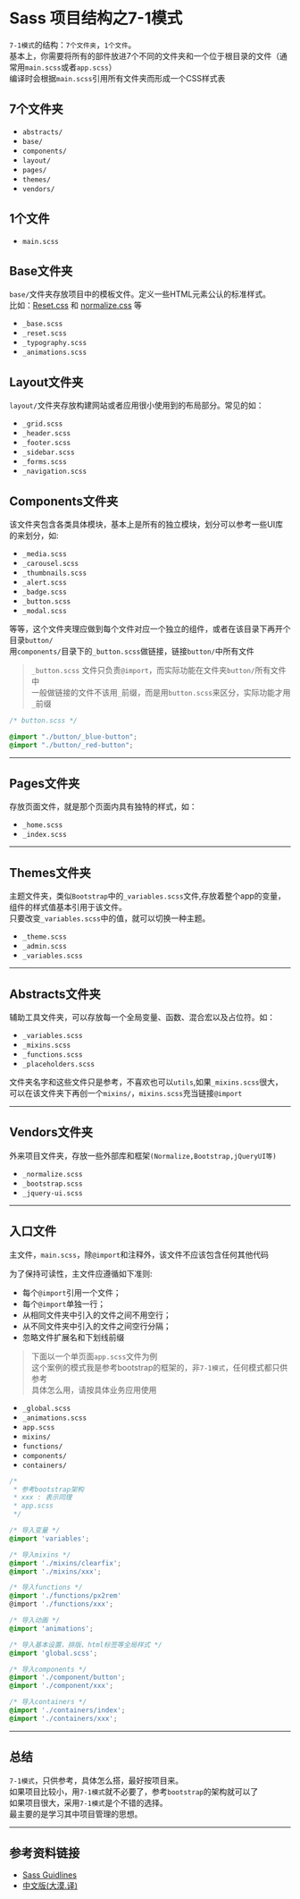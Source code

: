 # Sass 项目结构之7-1模式

`7-1模式`的结构：`7个文件夹`，`1个文件`。</br>
基本上，你需要将所有的部件放进7个不同的文件夹和一个位于根目录的文件（通常用`main.scss`或者`app.scss`）</br>
编译时会根据`main.scss`引用所有文件夹而形成一个CSS样式表

## 7个文件夹

- `abstracts/`
- `base/`
- `components/`
- `layout/`
- `pages/`
- `themes/`
- `vendors/`

## 1个文件

- `main.scss`

## Base文件夹

`base/`文件夹存放项目中的模板文件。定义一些HTML元素公认的标准样式。</br>
比如：[Reset.css](https://meyerweb.com/eric/tools/css/reset/) 和 [normalize.css](http://necolas.github.io/normalize.css/) 等

- `_base.scss`
- `_reset.scss`
- `_typography.scss`
- `_animations.scss`

## Layout文件夹

`layout/`文件夹存放构建网站或者应用很小使用到的布局部分。常见的如：

- `_grid.scss`
- `_header.scss`
- `_footer.scss`
- `_sidebar.scss`
- `_forms.scss`
- `_navigation.scss`

## Components文件夹

该文件夹包含各类具体模块，基本上是所有的独立模块，划分可以参考一些UI库的来划分，如:

- `_media.scss`
- `_carousel.scss`
- `_thumbnails.scss`
- `_alert.scss`
- `_badge.scss`
- `_button.scss`
- `_modal.scss`

等等，这个文件夹理应做到每个文件对应一个独立的组件，或者在该目录下再开个目录`button/`</br>
用`components/`目录下的`_button.scss`做链接，链接`button/`中所有文件</br>

>`_button.scss` 文件只负责`@import`，而实际功能在文件夹`button/`所有文件中</br>
>一般做链接的文件不该用`_`前缀，而是用`button.scss`来区分，实际功能才用`_`前缀

```css
/* button.scss */

@import "./button/_blue-button";
@import "./button/_red-button";
```

---

## Pages文件夹

存放页面文件，就是那个页面内具有独特的样式，如：

- `_home.scss`
- `_index.scss`

---

## Themes文件夹

主题文件夹，类似`Bootstrap`中的`_variables.scss`文件,存放着整个app的变量，组件的样式值基本引用于该文件。</br>
只要改变`_variables.scss`中的值，就可以切换一种主题。

- `_theme.scss`
- `_admin.scss`
- `_variables.scss`

---

## Abstracts文件夹

辅助工具文件夹，可以存放每一个全局变量、函数、混合宏以及占位符。如：</br>

- `_variables.scss`
- `_mixins.scss`
- `_functions.scss`
- `_placeholders.scss`

文件夹名字和这些文件只是参考，不喜欢也可以`utils`,如果`_mixins.scss`很大，</br>
可以在该文件夹下再创一个`mixins/`，`mixins.scss`充当链接`@import`

---

## Vendors文件夹

外来项目文件夹，存放一些外部库和框架`(Normalize,Bootstrap,jQueryUI等)`

- `_normalize.scss`
- `_bootstrap.scss`
- `_jquery-ui.scss`

---

## 入口文件

主文件，`main.scss`，除`@import`和注释外，该文件不应该包含任何其他代码</br>

为了保持可读性，主文件应遵循如下准则:

- 每个`@import`引用一个文件；
- 每个`@import`单独一行；
- 从相同文件夹中引入的文件之间不用空行；
- 从不同文件夹中引入的文件之间空行分隔；
- 忽略文件扩展名和下划线前缀

>下面以一个单页面`app.scss`文件为例</br>
>这个案例的模式我是参考bootstrap的框架的，非`7-1模式`，任何模式都只供参考</br>
>具体怎么用，请按具体业务应用使用

- `_global.scss`
- `_animations.scss`
- `app.scss`
- `mixins/`
- `functions/`
- `components/`
- `containers/`

```css
/*
 * 参考bootstrap架构
 * xxx : 表示同理
 * app.scss
 */

/* 导入变量 */
@import 'variables';

/* 导入mixins */
@import './mixins/clearfix';
@import './mixins/xxx';

/* 导入functions */
@import './functions/px2rem'
@import './functions/xxx';

/* 导入动画 */
@import 'animations';

/* 导入基本设置，排版、html标签等全局样式 */
@import 'global.scss';

/* 导入components */
@import './component/button';
@import './component/xxx';

/* 导入containers */
@import './containers/index';
@import './containers/xxx';
```

---

## 总结

`7-1模式`，只供参考，具体怎么搭，最好按项目来。</br>
如果项目比较小，用`7-1模式`就不必要了，参考`bootstrap`的架构就可以了</br>
如果项目很大，采用`7-1模式`是个不错的选择。</br>
最主要的是学习其中项目管理的思想。

---

## 参考资料链接

- [Sass Guidlines](https://sass-guidelin.es/#options-panel)
- [中文版(大漠.译)](https://github.com/HugoGiraudel/sass-guidelines/tree/master/pages/zh)
